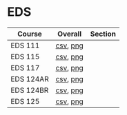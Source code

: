 # EDS

| Course | Overall | Section |
| ------ | ------- | ------- |
| EDS 111 | [csv](https://github.com/UCSD-Historical-Enrollment-Data/2024Summer2/blob/main/overall/EDS%20111.csv), [png](https://raw.githubusercontent.com/UCSD-Historical-Enrollment-Data/2024Summer2/main/plot_overall/EDS%20111.png) |  |
| EDS 115 | [csv](https://github.com/UCSD-Historical-Enrollment-Data/2024Summer2/blob/main/overall/EDS%20115.csv), [png](https://raw.githubusercontent.com/UCSD-Historical-Enrollment-Data/2024Summer2/main/plot_overall/EDS%20115.png) |  |
| EDS 117 | [csv](https://github.com/UCSD-Historical-Enrollment-Data/2024Summer2/blob/main/overall/EDS%20117.csv), [png](https://raw.githubusercontent.com/UCSD-Historical-Enrollment-Data/2024Summer2/main/plot_overall/EDS%20117.png) |  |
| EDS 124AR | [csv](https://github.com/UCSD-Historical-Enrollment-Data/2024Summer2/blob/main/overall/EDS%20124AR.csv), [png](https://raw.githubusercontent.com/UCSD-Historical-Enrollment-Data/2024Summer2/main/plot_overall/EDS%20124AR.png) |  |
| EDS 124BR | [csv](https://github.com/UCSD-Historical-Enrollment-Data/2024Summer2/blob/main/overall/EDS%20124BR.csv), [png](https://raw.githubusercontent.com/UCSD-Historical-Enrollment-Data/2024Summer2/main/plot_overall/EDS%20124BR.png) |  |
| EDS 125 | [csv](https://github.com/UCSD-Historical-Enrollment-Data/2024Summer2/blob/main/overall/EDS%20125.csv), [png](https://raw.githubusercontent.com/UCSD-Historical-Enrollment-Data/2024Summer2/main/plot_overall/EDS%20125.png) |  |
